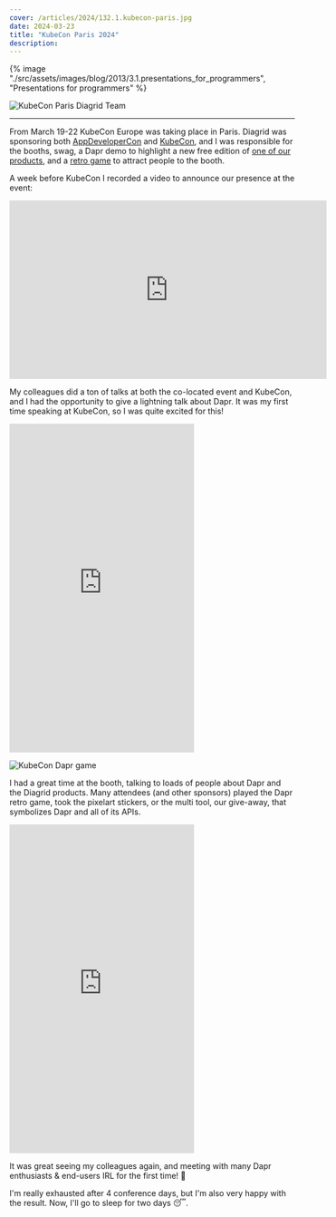 ```yaml
---
cover: /articles/2024/132.1.kubecon-paris.jpg
date: 2024-03-23
title: "KubeCon Paris 2024"
description:
---
```


{% image "./src/assets/images/blog/2013/3.1.presentations_for_programmers", "Presentations for programmers" %}

![KubeCon Paris Diagrid Team](/articles/2024/132.1.kubecon-paris.jpg)

---

From March 19-22 KubeCon Europe was taking place in Paris. Diagrid was sponsoring both [AppDeveloperCon](https://events.linuxfoundation.org/kubecon-cloudnativecon-europe/co-located-events/appdevelopercon/) and [KubeCon](https://events.linuxfoundation.org/kubecon-cloudnativecon-europe/), and I was responsible for the booths, swag, a Dapr demo to highlight a new free edition of [one of our products](https://www.diagrid.io/conductor), and a [retro game](./133.dapr-game.md) to attract people to the booth.

A week before KubeCon I recorded a video to announce our presence at the event:

<iframe width="560" height="315" src="https://www.youtube.com/embed/WlkThEEW10s?si=LEfK1ebCdwd_R3ii" title="YouTube video player" frameborder="0" allow="accelerometer; autoplay; clipboard-write; encrypted-media; gyroscope; picture-in-picture; web-share" referrerpolicy="strict-origin-when-cross-origin" allowfullscreen></iframe>

My colleagues did a ton of talks at both the co-located event and KubeCon, and I had the opportunity to give a lightning talk about Dapr. It was my first time speaking at KubeCon, so I was quite excited for this!

<iframe width="326" height="580" src="https://www.youtube.com/embed/Hz_xsEHPx9c" title="KubeCon Paris 2024" frameborder="0" allow="accelerometer; autoplay; clipboard-write; encrypted-media; gyroscope; picture-in-picture; web-share" allowfullscreen></iframe>

![KubeCon Dapr game](/articles/2024/132.5.kubecon-paris.jpg)

I had a great time at the booth, talking to loads of people about Dapr and the Diagrid products. Many attendees (and other sponsors) played the Dapr retro game, took the pixelart stickers, or the multi tool, our give-away, that symbolizes Dapr and all of its APIs.

<iframe width="326" height="580" src="https://www.youtube.com/embed/hAP91F3ZyqE" title="KubeCon Paris 2024 - Playing the Dapr game" frameborder="0" allow="accelerometer; autoplay; clipboard-write; encrypted-media; gyroscope; picture-in-picture; web-share" allowfullscreen></iframe>


It was great seeing my colleagues again, and meeting with many Dapr enthusiasts & end-users IRL for the first time! 🎉

I'm really exhausted after 4 conference days, but I'm also very happy with the result. Now, I'll go to sleep for two days 😴.